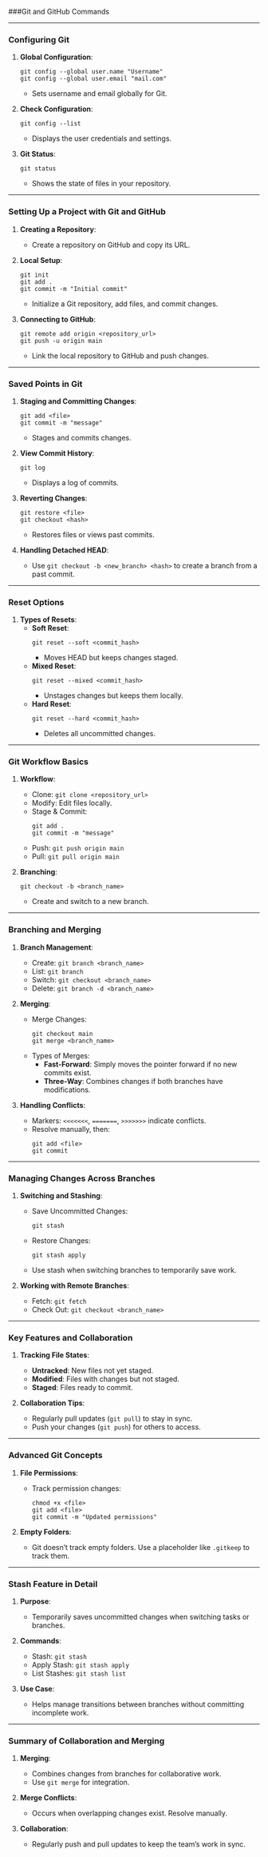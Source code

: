 ###Git and GitHub Commands

---

### Configuring Git

1. **Global Configuration**:
   ```
   git config --global user.name "Username"
   git config --global user.email "mail.com"
   ```
   - Sets username and email globally for Git.

2. **Check Configuration**:
   ```
   git config --list
   ```
   - Displays the user credentials and settings.

3. **Git Status**:
   ```
   git status
   ```
   - Shows the state of files in your repository.

---

### Setting Up a Project with Git and GitHub

1. **Creating a Repository**:
   - Create a repository on GitHub and copy its URL.

2. **Local Setup**:
   ```
   git init
   git add .
   git commit -m "Initial commit"
   ```
   - Initialize a Git repository, add files, and commit changes.

3. **Connecting to GitHub**:
   ```
   git remote add origin <repository_url>
   git push -u origin main
   ```
   - Link the local repository to GitHub and push changes.

---

### Saved Points in Git

1. **Staging and Committing Changes**:
   ```
   git add <file>
   git commit -m "message"
   ```
   - Stages and commits changes.

2. **View Commit History**:
   ```
   git log
   ```
   - Displays a log of commits.

3. **Reverting Changes**:
   ```
   git restore <file>
   git checkout <hash>
   ```
   - Restores files or views past commits.

4. **Handling Detached HEAD**:
   - Use `git checkout -b <new_branch> <hash>` to create a branch from a past commit.

---

### Reset Options

1. **Types of Resets**:
   - **Soft Reset**:
     ```
     git reset --soft <commit_hash>
     ```
     - Moves HEAD but keeps changes staged.
   - **Mixed Reset**:
     ```
     git reset --mixed <commit_hash>
     ```
     - Unstages changes but keeps them locally.
   - **Hard Reset**:
     ```
     git reset --hard <commit_hash>
     ```
     - Deletes all uncommitted changes.

---

### Git Workflow Basics

1. **Workflow**:
   - Clone: `git clone <repository_url>`
   - Modify: Edit files locally.
   - Stage & Commit:
     ```
     git add .
     git commit -m "message"
     ```
   - Push: `git push origin main`
   - Pull: `git pull origin main`

2. **Branching**:
   ```
   git checkout -b <branch_name>
   ```
   - Create and switch to a new branch.

---

### Branching and Merging

1. **Branch Management**:
   - Create: `git branch <branch_name>`
   - List: `git branch`
   - Switch: `git checkout <branch_name>`
   - Delete: `git branch -d <branch_name>`

2. **Merging**:
   - Merge Changes:
     ```
     git checkout main
     git merge <branch_name>
     ```
   - Types of Merges:
     - **Fast-Forward**: Simply moves the pointer forward if no new commits exist.
     - **Three-Way**: Combines changes if both branches have modifications.

3. **Handling Conflicts**:
   - Markers: `<<<<<<<`, `=======`, `>>>>>>>` indicate conflicts.
   - Resolve manually, then:
     ```
     git add <file>
     git commit
     ```

---

### Managing Changes Across Branches

1. **Switching and Stashing**:
   - Save Uncommitted Changes:
     ```
     git stash
     ```
   - Restore Changes:
     ```
     git stash apply
     ```
   - Use stash when switching branches to temporarily save work.

2. **Working with Remote Branches**:
   - Fetch: `git fetch`
   - Check Out: `git checkout <branch_name>`

---

### Key Features and Collaboration

1. **Tracking File States**:
   - **Untracked**: New files not yet staged.
   - **Modified**: Files with changes but not staged.
   - **Staged**: Files ready to commit.

2. **Collaboration Tips**:
   - Regularly pull updates (`git pull`) to stay in sync.
   - Push your changes (`git push`) for others to access.

---

### Advanced Git Concepts

1. **File Permissions**:
   - Track permission changes:
     ```
     chmod +x <file>
     git add <file>
     git commit -m "Updated permissions"
     ```

2. **Empty Folders**:
   - Git doesn’t track empty folders. Use a placeholder like `.gitkeep` to track them.

---

### Stash Feature in Detail

1. **Purpose**:
   - Temporarily saves uncommitted changes when switching tasks or branches.

2. **Commands**:
   - Stash: `git stash`
   - Apply Stash: `git stash apply`
   - List Stashes: `git stash list`

3. **Use Case**:
   - Helps manage transitions between branches without committing incomplete work.

---

### Summary of Collaboration and Merging

1. **Merging**:
   - Combines changes from branches for collaborative work.
   - Use `git merge` for integration.

2. **Merge Conflicts**:
   - Occurs when overlapping changes exist. Resolve manually.

3. **Collaboration**:
   - Regularly push and pull updates to keep the team’s work in sync.